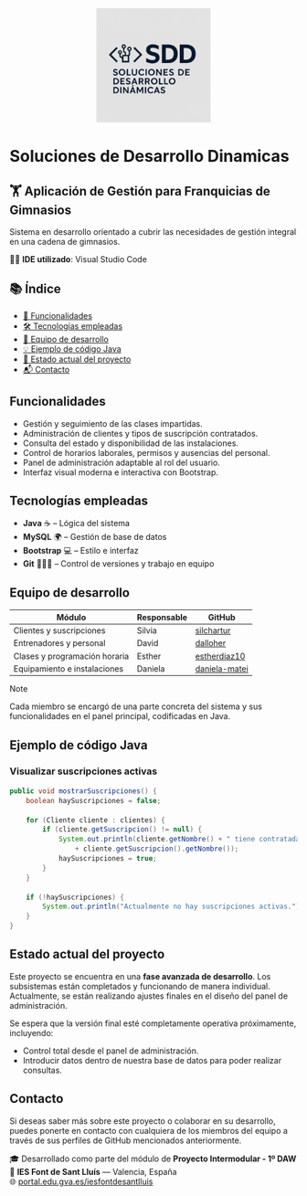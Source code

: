 <p align="center">
  <img src="./logo.png" width="200" />
</p>

# Soluciones de Desarrollo Dinamicas
## 🏋️ Aplicación de Gestión para Franquicias de Gimnasios
Sistema en desarrollo orientado a cubrir las necesidades de gestión integral en una cadena de gimnasios.

🧑‍💻 **IDE utilizado**: Visual Studio Code


## 📚 Índice

- [🔧 Funcionalidades](#funcionalidades)
- [🛠️ Tecnologías empleadas](#tecnologías-empleadas)
- [👥 Equipo de desarrollo](#equipo-de-desarrollo)
- [💡 Ejemplo de código Java](#ejemplo-de-código-java)
- [📌 Estado actual del proyecto](#estado-actual-del-proyecto)
- [📬 Contacto](#contacto)

## Funcionalidades

- Gestión y seguimiento de las clases impartidas.
- Administración de clientes y tipos de suscripción contratados.
- Consulta del estado y disponibilidad de las instalaciones.
- Control de horarios laborales, permisos y ausencias del personal.
- Panel de administración adaptable al rol del usuario.
- Interfaz visual moderna e interactiva con Bootstrap.


## Tecnologías empleadas

- **Java** ☕ – Lógica del sistema  
- **MySQL** 🌍 – Gestión de base de datos  
- **Bootstrap** 💻 – Estilo e interfaz  
- **Git** 🧑‍🤝‍🧑 – Control de versiones y trabajo en equipo


## Equipo de desarrollo

| Módulo | Responsable | GitHub |
|--------|-------------|--------|
| Clientes y suscripciones | Silvia | [silchartur](https://github.com/silchartur) |
| Entrenadores y personal | David | [dalloher](https://github.com/Dalloher) |
| Clases y programación horaria | Esther | [estherdiaz10](https://github.com/EstherDiaz10) |
| Equipamiento e instalaciones | Daniela | [daniela-matei](https://github.com/daniela-matei) |

> [!NOTE]
Cada miembro se encargó de una parte concreta del sistema y sus funcionalidades en el panel principal, codificadas en Java.


## Ejemplo de código Java

### Visualizar suscripciones activas
```java
public void mostrarSuscripciones() {
    boolean haySuscripciones = false;

    for (Cliente cliente : clientes) {
        if (cliente.getSuscripcion() != null) {
            System.out.println(cliente.getNombre() + " tiene contratada la suscripción: "
                + cliente.getSuscripcion().getNombre());
            haySuscripciones = true;
        }
    }

    if (!haySuscripciones) {
        System.out.println("Actualmente no hay suscripciones activas.");
    }
}

```

## Estado actual del proyecto

Este proyecto se encuentra en una **fase avanzada de desarrollo**. Los subsistemas están completados y funcionando de manera individual. Actualmente, se están realizando ajustes finales en el diseño del panel de administración.

Se espera que la versión final esté completamente operativa próximamente, incluyendo:

- Control total desde el panel de administración.
- Introducir datos dentro de nuestra base de datos para poder realizar consultas. 


## Contacto

Si deseas saber más sobre este proyecto o colaborar en su desarrollo, puedes ponerte en contacto con cualquiera de los miembros del equipo a través de sus perfiles de GitHub mencionados anteriormente.


🎓 Desarrollado como parte del módulo de **Proyecto Intermodular - 1º DAW**  
📍 **IES Font de Sant Lluís** — Valencia, España  
🌐 [portal.edu.gva.es/iesfontdesantlluis](https://portal.edu.gva.es/iesfontdesantlluis/)
